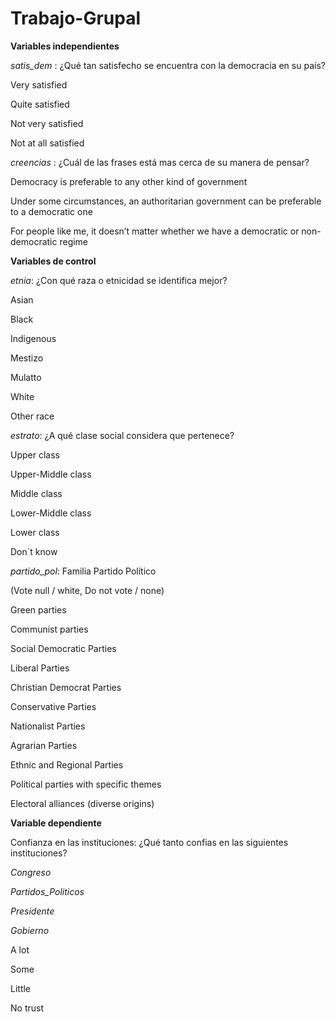 # Trabajo-Grupal
**Variables independientes**

*satis_dem* : ¿Qué tan satisfecho se encuentra con la democracia en su país?

Very satisfied 

Quite satisfied 

Not very satisfied 

Not at all satisfied 

*creencias* : ¿Cuál de las frases está mas cerca de su manera de pensar? 

Democracy is preferable to any other kind of government 

Under some circumstances, an authoritarian government can be preferable to a democratic one 

For people like me, it doesn’t matter whether we have a democratic or non-democratic regime 

**Variables de control**

*etnia*: ¿Con qué raza o etnicidad se identifica mejor?

Asian 

Black 

Indigenous 

Mestizo 

Mulatto 

White 

Other race 

*estrato*: ¿A qué clase social considera que pertenece? 

Upper class 

Upper-Middle class 

Middle class 

Lower-Middle class 

Lower class 

Don´t know

*partido_pol*: Familia Partido Político 

(Vote null / white, Do not vote / none) 

Green parties 

Communist parties 

Social Democratic Parties 

Liberal Parties 

Christian Democrat Parties 

Conservative Parties 

Nationalist Parties 

Agrarian Parties 

Ethnic and Regional Parties 

Political parties with specific themes 

Electoral alliances (diverse origins) 

**Variable dependiente** 

Confianza en las instituciones: ¿Qué tanto confias en las siguientes instituciones?

*Congreso*

*Partidos_Politicos*

*Presidente*

*Gobierno*

 A lot 
 
 Some  
 
 Little  
 
 No trust 



